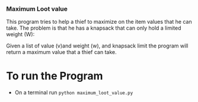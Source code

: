 ### Maximum Loot value
This program tries to help a thief to maximize on the item values that he can take. The problem is that he has a knapsack that can only hold a limited weight (W):

Given a list of value (v)and weight (w), and knapsack limit the program will return a maximum value that a thief can take.

# To run the Program

* On a terminal run `python maximum_loot_value.py`